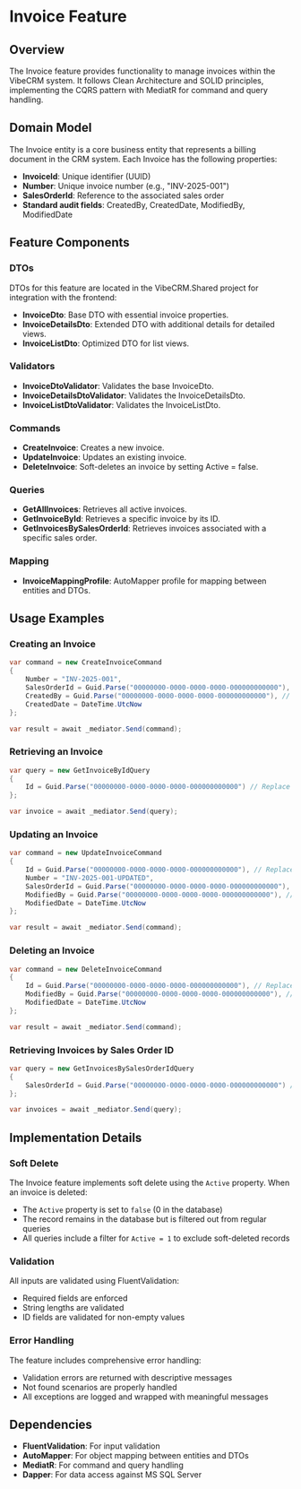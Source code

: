 # Invoice Feature

## Overview
The Invoice feature provides functionality to manage invoices within the VibeCRM system. It follows Clean Architecture and SOLID principles, implementing the CQRS pattern with MediatR for command and query handling.

## Domain Model
The Invoice entity is a core business entity that represents a billing document in the CRM system. Each Invoice has the following properties:

- **InvoiceId**: Unique identifier (UUID)
- **Number**: Unique invoice number (e.g., "INV-2025-001")
- **SalesOrderId**: Reference to the associated sales order
- **Standard audit fields**: CreatedBy, CreatedDate, ModifiedBy, ModifiedDate

## Feature Components

### DTOs
DTOs for this feature are located in the VibeCRM.Shared project for integration with the frontend:
- **InvoiceDto**: Base DTO with essential invoice properties.
- **InvoiceDetailsDto**: Extended DTO with additional details for detailed views.
- **InvoiceListDto**: Optimized DTO for list views.

### Validators
- **InvoiceDtoValidator**: Validates the base InvoiceDto.
- **InvoiceDetailsDtoValidator**: Validates the InvoiceDetailsDto.
- **InvoiceListDtoValidator**: Validates the InvoiceListDto.

### Commands
- **CreateInvoice**: Creates a new invoice.
- **UpdateInvoice**: Updates an existing invoice.
- **DeleteInvoice**: Soft-deletes an invoice by setting Active = false.

### Queries
- **GetAllInvoices**: Retrieves all active invoices.
- **GetInvoiceById**: Retrieves a specific invoice by its ID.
- **GetInvoicesBySalesOrderId**: Retrieves invoices associated with a specific sales order.

### Mapping
- **InvoiceMappingProfile**: AutoMapper profile for mapping between entities and DTOs.

## Usage Examples

### Creating an Invoice
```csharp
var command = new CreateInvoiceCommand
{
    Number = "INV-2025-001",
    SalesOrderId = Guid.Parse("00000000-0000-0000-0000-000000000000"), // Replace with actual sales order ID
    CreatedBy = Guid.Parse("00000000-0000-0000-0000-000000000000"), // Replace with actual user ID
    CreatedDate = DateTime.UtcNow
};

var result = await _mediator.Send(command);
```

### Retrieving an Invoice
```csharp
var query = new GetInvoiceByIdQuery
{
    Id = Guid.Parse("00000000-0000-0000-0000-000000000000") // Replace with actual invoice ID
};

var invoice = await _mediator.Send(query);
```

### Updating an Invoice
```csharp
var command = new UpdateInvoiceCommand
{
    Id = Guid.Parse("00000000-0000-0000-0000-000000000000"), // Replace with actual invoice ID
    Number = "INV-2025-001-UPDATED",
    SalesOrderId = Guid.Parse("00000000-0000-0000-0000-000000000000"), // Replace with actual sales order ID
    ModifiedBy = Guid.Parse("00000000-0000-0000-0000-000000000000"), // Replace with actual user ID
    ModifiedDate = DateTime.UtcNow
};

var result = await _mediator.Send(command);
```

### Deleting an Invoice
```csharp
var command = new DeleteInvoiceCommand
{
    Id = Guid.Parse("00000000-0000-0000-0000-000000000000"), // Replace with actual invoice ID
    ModifiedBy = Guid.Parse("00000000-0000-0000-0000-000000000000"), // Replace with actual user ID
    ModifiedDate = DateTime.UtcNow
};

var result = await _mediator.Send(command);
```

### Retrieving Invoices by Sales Order ID
```csharp
var query = new GetInvoicesBySalesOrderIdQuery
{
    SalesOrderId = Guid.Parse("00000000-0000-0000-0000-000000000000") // Replace with actual sales order ID
};

var invoices = await _mediator.Send(query);
```

## Implementation Details

### Soft Delete
The Invoice feature implements soft delete using the `Active` property. When an invoice is deleted:
- The `Active` property is set to `false` (0 in the database)
- The record remains in the database but is filtered out from regular queries
- All queries include a filter for `Active = 1` to exclude soft-deleted records

### Validation
All inputs are validated using FluentValidation:
- Required fields are enforced
- String lengths are validated
- ID fields are validated for non-empty values

### Error Handling
The feature includes comprehensive error handling:
- Validation errors are returned with descriptive messages
- Not found scenarios are properly handled
- All exceptions are logged and wrapped with meaningful messages

## Dependencies
- **FluentValidation**: For input validation
- **AutoMapper**: For object mapping between entities and DTOs
- **MediatR**: For command and query handling
- **Dapper**: For data access against MS SQL Server
